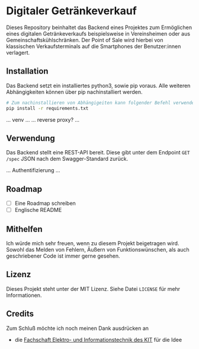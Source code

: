 # Digitaler Getränkeverkauf

Dieses Repository beinhaltet das Backend eines Projektes zum Ermöglichen eines digitalen Getränkeverkaufs beispielsweise in Vereinsheimen oder aus Gemeinschaftskühlschränken.
Der Point of Sale wird hierbei von klassischen Verkaufsterminals auf die Smartphones der Benutzer:innen verlagert.

## Installation

Das Backend setzt ein installiertes python3, sowie pip voraus. Alle weiteren Abhängigkeiten können über pip nachinstalliert werden.
```bash
# Zum nachinstallieren von Abhängigeiten kann folgender Befehl verwendet werden
pip install -r requirements.txt
```

... venv ...
... reverse proxy? ...

## Verwendung

Das Backend stellt eine REST-API bereit. Diese gibt unter dem Endpoint ```GET /spec``` JSON nach dem Swagger-Standard zurück.

... Authentifizierung ...

## Roadmap
- [ ] Eine Roadmap schreiben
- [ ] Englische README

## Mithelfen

Ich würde mich sehr freuen, wenn zu diesem Projekt beigetragen wird. Sowohl das Melden von Fehlern, Äußern von Funktionswünschen, als auch geschriebener Code ist immer gerne gesehen.

## Lizenz

Dieses Projekt steht unter der MIT Lizenz. Siehe Datei ````LICENSE```` für mehr Informationen.

## Credits

Zum Schluß möchte ich noch meinen Dank ausdrücken an
- die [Fachschaft Elektro- und Informationstechnik des KIT](https://fs-etec.kit.edu) für die Idee
